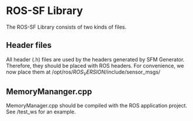 # ROS-SF Library

The ROS-SF Library consists of two kinds of files.

## Header files

All header (.h) files are used by the headers generated by SFM Generator.
Therefore, they should be placed with ROS headers.
For convenience, we now place them at /opt/ros/$ROS_VERSION$/include/sensor_msgs/

## MemoryMananger.cpp

MemoryManager.cpp should be compiled with the ROS application project.
See /test_ws for an example.
